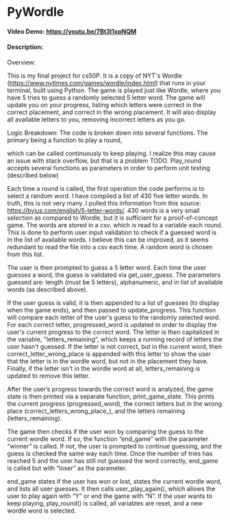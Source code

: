 # PyWordle

#### Video Demo: https://youtu.be/7Bt3I1xpNQM

#### Description:
Overview:

This is my final project for cs50P. It is a copy of NYT's Wordle (https://www.nytimes.com/games/wordle/index.html) that runs in your terminal, built using Python. The game is played just like Wordle, where you have 5 tries to guess a randomly selected 5 letter word. The game will update you on your progress, listing which letters were correct in the correct placement, and correct in the wrong placement. It will also display all available letters to you, removing incorrect letters as you go.

Logic Breakdown:
The code is broken down into several functions. The primary being a function to play a round, 

which can be called continuously to keep playing. I realize this may cause an issue with stack overflow, but that is a problem TODO. Play_round accepts several functions as parameters in order to perform unit testing (described below)

Each time a round is called, the first operation the code performs is to select a random word. I have compiled a list of 430 five letter words. In truth, this is not very many. I pulled this information from this source: https://byjus.com/english/5-letter-words/. 430 words is a very small selection as compared to Wordle, but it is sufficient for a proof-of-concept game. The words are stored in a csv, which is read to a variable each round. This is done to perform user input validation to check if a guessed word is in the list of available words. I believe this can be improved, as it seems redundant to read the file into a csv each time. A random word is chosen from this list.

The user is then prompted to guess a 5 letter word. Each time the user guesses a word, the guess is validated via get_user_guess. The parameters guessed are: length (must be 5 letters), alphanumeric, and in list of available words (as described above). 

If the user guess is valid, it is then appended to a list of guesses (to display when the game ends), and then passed to update_progress. This function will compare each letter of the user's guess to the randomly selected word. For each correct letter, progressed_word is updated in order to display the user's current progress to the correct word. The letter is then capitalized in the variable, "letters_remaining", which keeps a running record of letters the user hasn't guessed. If the letter is not correct, but in the current word, then correct_letter_wrong_place is appended with this letter to show the user that the letter is in the wordle word, but not in the placement they have. Finally, if the letter isn't in the wordle word at all, letters_remaining is updated to remove this letter.

After the user’s progress towards the correct word is analyzed, the game state is then printed via a separate function, print_game_state. This prints the current progress (progressed_word), the correct letters but in the wrong place (correct_letters_wrong_place_), and the letters remaining (letters_remaining).

The game then checks if the user won by comparing the guess to the current wordle word. If so, the function “end_game” with the parameter “winner” is called. If not, the user is prompted to continue guessing, and the guess is checked the same way each time. Once the number of tries has reached 5 and the user has still not guessed the word correctly, end_game is called but with “loser” as the parameter.

end_game states if the user has won or lost, states the current wordle word, and lists all user guesses. It then calls user_play_again(), which allows the user to play again with “Y” or end the game with “N”. If the user wants to keep playing, play_round() is called, all variables are reset, and a new wordle word is selected.



    
